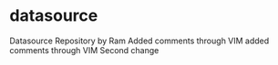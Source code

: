 datasource
==========

Datasource Repository by Ram
Added comments through VIM
added comments through VIM
Second change
